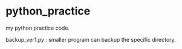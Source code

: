 # python_practice
my python practice code.

backup_ver1.py : smaller program can backup the specific directory.
